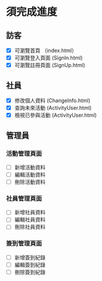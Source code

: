 # 須完成進度

## 訪客
- [x] 可瀏覽首頁 （index.html）
- [x] 可瀏覽登入頁面 (SignIn.html)
- [x] 可瀏覽註冊頁面 (SignUp.html)

## 社員
- [x] 修改個人資料 (ChangeInfo.html)
- [x] 查詢未來活動 (ActivityUser.html)
- [x] 檢視已參與活動 (ActivityUser.html)

## 管理員
### 活動管理頁面
- [ ] 新增活動資料
- [ ] 編輯活動資料
- [ ] 刪除活動資料 

### 社員管理頁面
- [ ] 新增社員資料
- [ ] 編輯社員資料
- [ ] 刪除社員資料 

### 簽到管理頁面
- [ ] 新增簽到紀錄
- [ ] 編輯簽到紀錄
- [ ] 刪除簽到紀錄